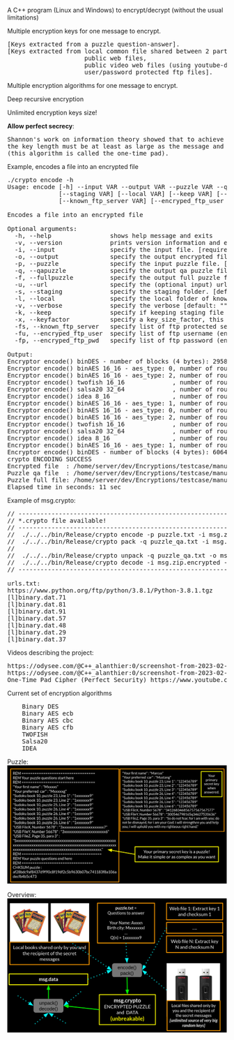 A C++ program (Linux and Windows) to encrypt/decrypt (without the usual limitations)

Multiple encryption keys for one message to encrypt.
<pre>
[Keys extracted from a puzzle question-answer].
[Keys extracted from local common file shared between 2 parties (like USB keys), 
                     public web files, 
                     public video web files (using youtube-dl), 
                     user/password protected ftp files].
</pre>

Multiple encryption algorithms for one message to encrypt.

Deep recursive encryption

Unlimited encryption keys size!

**Allow perfect secrecy**:
<pre>
Shannon's work on information theory showed that to achieve so-called 'perfect secrecy', 
the key length must be at least as large as the message and only used once
(this algorithm is called the one-time pad). 
</pre>
 

Example, encodes a file into an encrypted file
<pre>
./crypto encode -h
Usage: encode [-h] --input VAR --output VAR --puzzle VAR --qapuzzle VAR --fullpuzzle VAR [--url VAR] 
              [--staging VAR] [--local VAR] [--keep VAR] [--keyfactor VAR] 
              [--known_ftp_server VAR] [--encryped_ftp_user VAR] [--encryped_ftp_pwd VAR]

Encodes a file into an encrypted file

Optional arguments:
  -h, --help              	shows help message and exits 
  -v, --version           	prints version information and exits 
  -i, --input             	specify the input file. [required]
  -o, --output            	specify the output encrypted file. [required]
  -p, --puzzle            	specify the input puzzle file. [required]
  -q, --qapuzzle          	specify the output qa puzzle file. [required]
  -f, --fullpuzzle        	specify the output full puzzle file. [required]
  -u, --url               	specify the (optional input) url list file. [default: ""]
  -s, --staging           	specify the staging folder. [default: ""]
  -l, --local             	specify the local folder of known contents. [default: ""]
  -v, --verbose           	specify the verbose [default: ""]
  -k, --keep              	specify if keeping staging file [default: ""]
  -x, --keyfactor         	specify a key_size_factor, this multiply the key size by the factor [default: "1"]
  -fs, --known_ftp_server 	specify list of ftp protected server [default: ""]
  -fu, --encryped_ftp_user	specify list of ftp username (encrypted with string_encode) [default: ""]
  -fp, --encryped_ftp_pwd 	specify list of ftp password (encrypted with string_encode) [default: ""]
  
Output:
Encryptor encode() binDES - number of blocks (4 bytes): 29584, number of keys (4 bytes): 114400
Encryptor encode() binAES 16_16 - aes_type: 0, number of rounds : 2, number of blocks (16 bytes): 14820, number of keys (16 bytes): 28600
Encryptor encode() binAES 16_16 - aes_type: 2, number of rounds : 2, number of blocks (16 bytes): 14848, number of keys (16 bytes): 28600
Encryptor encode() twofish 16_16             , number of rounds : 2, number of blocks (16 bytes): 14876, number of keys (16 bytes): 28600
Encryptor encode() salsa20 32_64             , number of rounds : 2, number of blocks (64 bytes): 3726, number of keys (32 bytes): 14300
Encryptor encode() idea 8_16                 , number of rounds : 2, number of blocks (8 bytes): 29864, number of keys (16 bytes): 28600
Encryptor encode() binAES 16_16 - aes_type: 1, number of rounds : 2, number of blocks (16 bytes): 14960, number of keys (16 bytes): 28600
Encryptor encode() binAES 16_16 - aes_type: 0, number of rounds : 2, number of blocks (16 bytes): 14988, number of keys (16 bytes): 28600
Encryptor encode() binAES 16_16 - aes_type: 2, number of rounds : 2, number of blocks (16 bytes): 15016, number of keys (16 bytes): 28600
Encryptor encode() twofish 16_16             , number of rounds : 2, number of blocks (16 bytes): 15044, number of keys (16 bytes): 28600
Encryptor encode() salsa20 32_64             , number of rounds : 2, number of blocks (64 bytes): 3768, number of keys (32 bytes): 14300
Encryptor encode() idea 8_16                 , number of rounds : 2, number of blocks (8 bytes): 30200, number of keys (16 bytes): 28600
Encryptor encode() binAES 16_16 - aes_type: 1, number of rounds : 2, number of blocks (16 bytes): 15128, number of keys (16 bytes): 28600
Encryptor encode() binDES - number of blocks (4 bytes): 60640, number of keys (4 bytes): 128
crypto ENCODING SUCCESS
Encrypted file  : /home/server/dev/Encryptions/testcase/manual/encoder_output/test.zip.encrypted
Puzzle qa file  : /home/server/dev/Encryptions/testcase/manual/encoder_output/puzzle_qa.txt
Puzzle full file: /home/server/dev/Encryptions/testcase/manual/encoder_output/puzzle.txt.full
Elapsed time in seconds: 11 sec
</pre>

Example of msg.crypto:
<pre>
// ------------------------------------------------------------------------------------------------------------
// *.crypto file available!
// ------------------------------------------------------------------------------------------------------------
//  ./../../bin/Release/crypto encode -p puzzle.txt -i msg.zip -o msg.zip.encrypted -f puzzle.txt.full -q puzzle_qa.txt -u ./urls.txt -v 1 -l ./AL_SAM/
//  ./../../bin/Release/crypto pack -q puzzle_qa.txt -i msg.zip.encrypted -o msg.crypto -k alain -ht alain
//
//  ./../../bin/Release/crypto unpack -q puzzle_qa.txt -o msg.zip.encrypted -i msg.crypto -k alain
//  ./../../bin/Release/crypto decode -i msg.zip.encrypted -o msg.zip -p puzzle_qa.txt -v 1 -l ./AL_SAM/
// ------------------------------------------------------------------------------------------------------------

urls.txt:
https://www.python.org/ftp/python/3.8.1/Python-3.8.1.tgz
[l]binary.dat.71
[l]binary.dat.81
[l]binary.dat.91
[l]binary.dat.57
[l]binary.dat.48
[l]binary.dat.29
[l]binary.dat.37
</pre>

Videos describing the project:
<pre>
https://odysee.com/@C++_alanthier:0/screenshot-from-2023-02-20-22-10-02_qpG2gyJg:c
https://odysee.com/@C++_alanthier:0/screenshot-from-2023-02-09-21-50-13_uIWWm6KM:1
One-Time Pad Cipher (Perfect Security) https://www.youtube.com/watch?v=F5Yrk6LHM2w
</pre>

Current set of encryption algorithms
<pre>
    Binary DES
    Binary AES ecb
    Binary AES cbc
    Binary AES cfb
    TWOFISH
    Salsa20
    IDEA
</pre>

Puzzle:
![Alt text](/Doc/puzzle.png?raw=true "puzzle")

Overview:
![Alt text](/Doc/Overview.png?raw=true "Overview")

